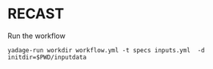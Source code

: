 # RECAST

Run the workflow

```
yadage-run workdir workflow.yml -t specs inputs.yml  -d initdir=$PWD/inputdata
```
